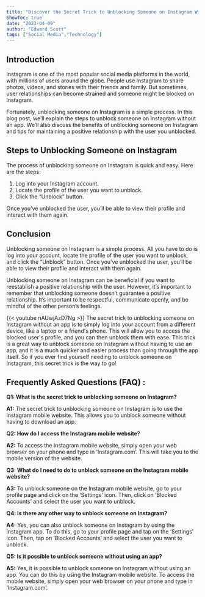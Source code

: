```yaml
---
title: "Discover the Secret Trick to Unblocking Someone on Instagram Without an App!"
ShowToc: true 
date: "2023-04-09"
author: "Edward Scott" 
tags: ["Social Media","Technology"]
---
```

## Introduction

Instagram is one of the most popular social media platforms in the world, with millions of users around the globe. People use Instagram to share photos, videos, and stories with their friends and family. But sometimes, user relationships can become strained and someone might be blocked on Instagram.

Fortunately, unblocking someone on Instagram is a simple process. In this blog post, we’ll explain the steps to unblock someone on Instagram without an app. We’ll also discuss the benefits of unblocking someone on Instagram and tips for maintaining a positive relationship with the user you unblocked.

## Steps to Unblocking Someone on Instagram

The process of unblocking someone on Instagram is quick and easy. Here are the steps:

1. Log into your Instagram account.
2. Locate the profile of the user you want to unblock.
3. Click the “Unblock” button.

Once you’ve unblocked the user, you’ll be able to view their profile and interact with them again.

## Conclusion

Unblocking someone on Instagram is a simple process. All you have to do is log into your account, locate the profile of the user you want to unblock, and click the “Unblock” button. Once you’ve unblocked the user, you’ll be able to view their profile and interact with them again.

Unblocking someone on Instagram can be beneficial if you want to reestablish a positive relationship with the user. However, it’s important to remember that unblocking someone doesn’t guarantee a positive relationship. It’s important to be respectful, communicate openly, and be mindful of the other person’s feelings.

{{< youtube nAUwjAzD7Ng >}} 
The secret trick to unblocking someone on Instagram without an app is to simply log into your account from a different device, like a laptop or a friend's phone. This will allow you to access the blocked user's profile, and you can then unblock them with ease. This trick is a great way to unblock someone on Instagram without having to use an app, and it is a much quicker and easier process than going through the app itself. So if you ever find yourself needing to unblock someone on Instagram, this secret trick is the way to go!

## Frequently Asked Questions (FAQ) :
**Q1: What is the secret trick to unblocking someone on Instagram?**

**A1:** The secret trick to unblocking someone on Instagram is to use the Instagram mobile website. This allows you to unblock someone without having to download an app.

**Q2: How do I access the Instagram mobile website?**

**A2:** To access the Instagram mobile website, simply open your web browser on your phone and type in ‘Instagram.com’. This will take you to the mobile version of the website.

**Q3: What do I need to do to unblock someone on the Instagram mobile website?**

**A3:** To unblock someone on the Instagram mobile website, go to your profile page and click on the ‘Settings’ icon. Then, click on ‘Blocked Accounts’ and select the user you want to unblock.

**Q4: Is there any other way to unblock someone on Instagram?**

**A4:** Yes, you can also unblock someone on Instagram by using the Instagram app. To do this, go to your profile page and tap on the ‘Settings’ icon. Then, tap on ‘Blocked Accounts’ and select the user you want to unblock.

**Q5: Is it possible to unblock someone without using an app?**

**A5:** Yes, it is possible to unblock someone on Instagram without using an app. You can do this by using the Instagram mobile website. To access the mobile website, simply open your web browser on your phone and type in ‘Instagram.com’.




